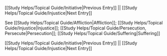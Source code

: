 [[Study Helps/Topical Guide/Initiative|Previous Entry]]  ||  [[Study Helps/Topical Guide/Injustice|Next Entry]]

 See [[Study Helps/Topical Guide/Affliction|Affliction]]; [[Study Helps/Topical Guide/Injustice|Injustice]]; [[Study Helps/Topical Guide/Persecution, Persecute|Persecution]]; [[Study Helps/Topical Guide/Suffering|Suffering]]

[[Study Helps/Topical Guide/Initiative|Previous Entry]]  ||  [[Study Helps/Topical Guide/Injustice|Next Entry]]